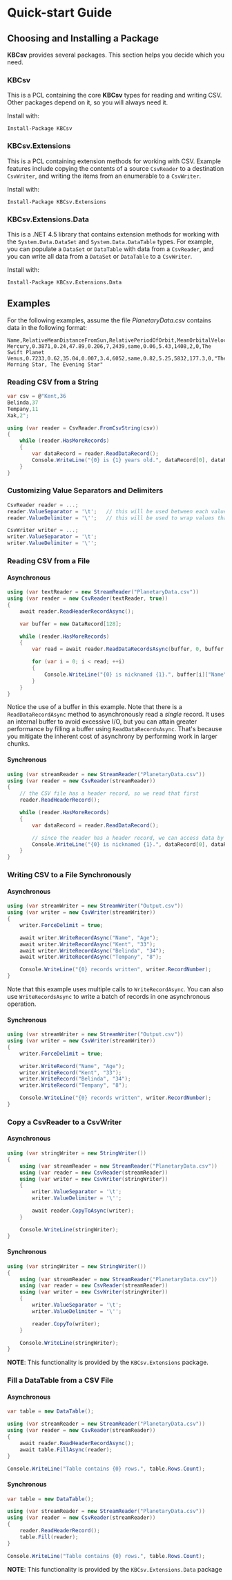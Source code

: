 # Quick-start Guide

## Choosing and Installing a Package

**KBCsv** provides several packages. This section helps you decide which you need.

### KBCsv

This is a PCL containing the core **KBCsv** types for reading and writing CSV. Other packages depend on it, so you will always need it. 

Install with:

```
Install-Package KBCsv
```

### KBCsv.Extensions

This is a PCL containing extension methods for working with CSV. Example features include copying the contents of a source `CsvReader` to a destination `CsvWriter`, and writing the items from an enumerable to a `CsvWriter`.

Install with:

```
Install-Package KBCsv.Extensions
```

### KBCsv.Extensions.Data

This is a .NET 4.5 library that contains extension methods for working with the `System.Data.DataSet` and `System.Data.DataTable` types. For example, you can populate a `DataSet` or `DataTable` with data from a `CsvReader`, and you can write all data from a `DataSet` or `DataTable` to a `CsvWriter`.

Install with:

```
Install-Package KBCsv.Extensions.Data
```

## Examples

For the following examples, assume the file *PlanetaryData.csv* contains data in the following format:

```
Name,RelativeMeanDistanceFromSun,RelativePeriodOfOrbit,MeanOrbitalVelocity,OrbitalEccentricity,InclinationToEcliptic,EquatorialRadius,PolarRadius,RelativeMass,MeanDensity,BodyRotationPeriod,Tilt,ObservedSatelliteCount,Nickname
Mercury,0.3871,0.24,47.89,0.206,7,2439,same,0.06,5.43,1408,2,0,The Swift Planet
Venus,0.7233,0.62,35.04,0.007,3.4,6052,same,0.82,5.25,5832,177.3,0,"The Morning Star, The Evening Star"
```

### Reading CSV from a String

```C#
var csv = @"Kent,36
Belinda,37
Tempany,11
Xak,2";

using (var reader = CsvReader.FromCsvString(csv))
{
    while (reader.HasMoreRecords)
    {
        var dataRecord = reader.ReadDataRecord();
        Console.WriteLine("{0} is {1} years old.", dataRecord[0], dataRecord[1]);
    }
}
```

### Customizing Value Separators and Delimiters

```C#
CsvReader reader = ...;
reader.ValueSeparator = '\t';	// this will be used between each value
reader.ValueDelimiter = '\'';	// this will be used to wrap values that require it (because they contain the separator or a linefeed character)

CsvWriter writer = ...;
writer.ValueSeparator = '\t';
writer.ValueDelimiter = '\'';
```

### Reading CSV from a File

#### Asynchronous

```C#
using (var textReader = new StreamReader("PlanetaryData.csv"))
using (var reader = new CsvReader(textReader, true))
{
    await reader.ReadHeaderRecordAsync();

    var buffer = new DataRecord[128];

    while (reader.HasMoreRecords)
    {
        var read = await reader.ReadDataRecordsAsync(buffer, 0, buffer.Length);

        for (var i = 0; i < read; ++i)
        {
            Console.WriteLine("{0} is nicknamed {1}.", buffer[i]["Name"], buffer[i]["Nickname"]);
        }
    }
}
```

Notice the use of a buffer in this example. Note that there is a `ReadDataRecordAsync` method to asynchronously read a *single* record. It uses an internal buffer to avoid excessive I/O, but you can attain greater performance by filling a buffer using `ReadDataRecordsAsync`. That's because you mitigate the inherent cost of asynchrony by performing work in larger chunks.  

#### Synchronous

```C#
using (var streamReader = new StreamReader("PlanetaryData.csv"))
using (var reader = new CsvReader(streamReader))
{
    // the CSV file has a header record, so we read that first
    reader.ReadHeaderRecord();

    while (reader.HasMoreRecords)
    {
        var dataRecord = reader.ReadDataRecord();

        // since the reader has a header record, we can access data by column names as well as by index
        Console.WriteLine("{0} is nicknamed {1}.", dataRecord[0], dataRecord["Nickname"]);
    }
}
```

### Writing CSV to a File Synchronously

#### Asynchronous

```C#
using (var streamWriter = new StreamWriter("Output.csv"))
using (var writer = new CsvWriter(streamWriter))
{
    writer.ForceDelimit = true;

    await writer.WriteRecordAsync("Name", "Age");
    await writer.WriteRecordAsync("Kent", "33");
    await writer.WriteRecordAsync("Belinda", "34");
    await writer.WriteRecordAsync("Tempany", "8");

    Console.WriteLine("{0} records written", writer.RecordNumber);
}
```

Note that this example uses multiple calls to `WriteRecordAsync`. You can also use `WriteRecordsAsync` to write a batch of records in one asynchronous operation.

#### Synchronous

```C#
using (var streamWriter = new StreamWriter("Output.csv"))
using (var writer = new CsvWriter(streamWriter))
{
    writer.ForceDelimit = true;

    writer.WriteRecord("Name", "Age");
    writer.WriteRecord("Kent", "33");
    writer.WriteRecord("Belinda", "34");
    writer.WriteRecord("Tempany", "8");

    Console.WriteLine("{0} records written", writer.RecordNumber);
}
```

### Copy a CsvReader to a CsvWriter

#### Asynchronous

```C#
using (var stringWriter = new StringWriter())
{
    using (var streamReader = new StreamReader("PlanetaryData.csv"))
    using (var reader = new CsvReader(streamReader))
    using (var writer = new CsvWriter(stringWriter))
    {
        writer.ValueSeparator = '\t';
        writer.ValueDelimiter = '\'';

        await reader.CopyToAsync(writer);
    }

    Console.WriteLine(stringWriter);
}
```

#### Synchronous

```C#
using (var stringWriter = new StringWriter())
{
    using (var streamReader = new StreamReader("PlanetaryData.csv"))
    using (var reader = new CsvReader(streamReader))
    using (var writer = new CsvWriter(stringWriter))
    {
        writer.ValueSeparator = '\t';
        writer.ValueDelimiter = '\'';

        reader.CopyTo(writer);
    }

    Console.WriteLine(stringWriter);
}
```

**NOTE**: This functionality is provided by the `KBCsv.Extensions` package.

### Fill a DataTable from a CSV File

#### Asynchronous

```C#
var table = new DataTable();

using (var streamReader = new StreamReader("PlanetaryData.csv"))
using (var reader = new CsvReader(streamReader))
{
    await reader.ReadHeaderRecordAsync();
    await table.FillAsync(reader);
}

Console.WriteLine("Table contains {0} rows.", table.Rows.Count);
```

#### Synchronous

```C#
var table = new DataTable();

using (var streamReader = new StreamReader("PlanetaryData.csv"))
using (var reader = new CsvReader(streamReader))
{
    reader.ReadHeaderRecord();
    table.Fill(reader);
}

Console.WriteLine("Table contains {0} rows.", table.Rows.Count);
```

**NOTE**: This functionality is provided by the `KBCsv.Extensions.Data` package